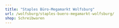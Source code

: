 ```yaml
---
title: "Staples Büro-Megamarkt Wolfsburg"
url: /wolfsburg/staples-buero-megamarkt-wolfsburg/
shop: Schreibwaren
---
```

